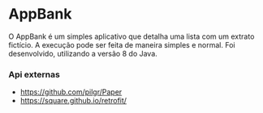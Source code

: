 # AppBank

O AppBank é um simples aplicativo que detalha uma lista com um extrato fictício. A execução pode ser feita de maneira simples e normal.
Foi desenvolvido, utilizando a versão 8 do Java.

### Api externas
- https://github.com/pilgr/Paper
- https://square.github.io/retrofit/
